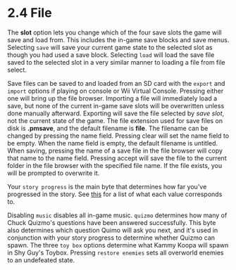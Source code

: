 # 2.4 File

The **slot** option lets you change which of the four save slots the game will save and load from. This includes the in-game save blocks and save menus. Selecting `save` will save your current game state to the selected slot as though you had used a save block. Selecting `load` will load the save file saved to the selected slot in a very similar manner to loading a file from file select.

Save files can be saved to and loaded from an SD card with the `export` and `import` options if playing on console or Wii Virtual Console. Pressing either one will bring up the file browser. Importing a file will immediately load a save, but none of the current in-game save slots will be overwritten unless done manually afterward. Exporting will save the file selected by _save slot_, not the current state of the game. The file extension used for save files on disk is **.pmsave**, and the default filename is **file**. The filename can be changed by pressing the name field. Pressing clear will set the name field to be empty. When the name field is empty, the default filename is untitled. When saving, pressing the name of a save file in the file browser will copy that name to the name field. Pressing accept will save the file to the current folder in the file browser with the specified file name. If the file exists, you will be prompted to overwrite it.

Your `story progress` is the main byte that determines how far you've progressed in the story. See [this](https://docs.google.com/document/d/1wrIhXo5cQjnUC\_RcW8gETNvN2LJHpeuriV2NhhSUBwc/edit) for a list of what each value corresponds to.

Disabling `music` disables all in-game music. `quizmo` determines how many of Chuck Quizmo's questions have been answered successfully. This byte also determines which question Quimo will ask you next, and it's used in conjunction with your story progress to determine whether Quizmo can spawn. The three `toy box` options determine what Kammy Koopa will spawn in Shy Guy's Toybox. Pressing `restore enemies` sets all overworld enemies to an undefeated state.
